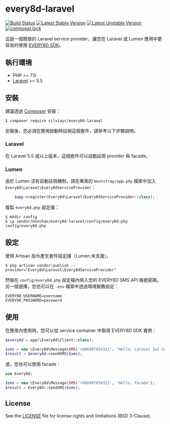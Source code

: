# every8d-laravel

[![Build Status](https://travis-ci.org/silviayc/every8d-laravel.svg?branch=master)](https://travis-ci.org/silviayc/every8d-laravel)
[![Latest Stable Version](https://poser.pugx.org/silviayc/every8d-laravel/v/stable)](https://packagist.org/packages/silviayc/every8d-laravel)
[![Latest Unstable Version](https://poser.pugx.org/silviayc/every8d-laravel/v/unstable)](https://packagist.org/packages/silviayc/every8d-laravel)
[![composer.lock](https://poser.pugx.org/silviayc/every8d-laravel/composerlock)](https://packagist.org/packages/silviayc/every8d-laravel)

這是一個簡單的 Laravel service provider，讓您在 Laravel 或 Lumen 應用中更容易的使用 [EVERY8D SDK](https://github.com/minchao/every8d-php)。

## 執行環境

* PHP >= 7.0
* [Laravel](https://laravel.com/docs/5.5) >= 5.5

## 安裝

建議透過 [Composer](https://getcomposer.org/) 安裝：

```
$ composer require silviayc/every8d-laravel
```

安裝後，您必須在應用啟動時註冊這個套件，請參考以下步驟說明。

### Laravel

在 Laravel 5.5 或以上版本，這個套件可以自動註冊 provider 與 facade。

### Lumen

由於 Lumen 沒有自動註冊機制，請在專案的 `bootstrap/app.php` 檔案中加入 `Every8d\Laravel\Every8dServiceProvider`：

```php
    $app->register(Every8d\Laravel\Every8dServiceProvider::class);
```

複製 `every8d.php` 設定擋：

```
$ mkdir config
$ cp vendor/minchao/every8d-laravel/config/every8d.php config/every8d.php
```

## 設定

使用 Artisan 指令產生套件設定擋（Lumen 未支援）。

```
$ php artisan vendor:publish --provider="Every8d\Laravel\Every8dServiceProvider"
```

然後在 `config/every8d.php` 設定檔內填入您的 EVERY8D SMS API 帳號密碼。另一個選擇，您也可以在 `.env` 檔案中透過環境變數設定：

```
EVERY8D_USERNAME=username
EVERY8D_PASSWORD=password
```

## 使用

在應用內使用時，您可以從 service container 中取得 EVERY8D SDK 實例：

```php
$every8d = app(\Every8d\Client::class);

$sms = new \Every8d\Message\SMS('+886987654321', 'Hello, Laravel IoC Container');
$result = $every8d->sendSMS($sms);
```

或，您也可以使用 facade：

```php
use Every8d;

$sms = new \Every8d\Message\SMS('+886987654321', 'Hello, Facade');
$result = Every8d::sendSMS($sms);
```

## License

See the [LICENSE](LICENSE) file for license rights and limitations (BSD 3-Clause).
